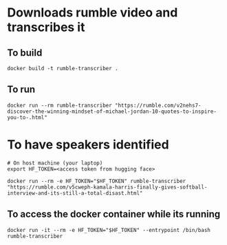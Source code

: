 # Downloads rumble video and transcribes it

## To build

    docker build -t rumble-transcriber .

## To run

    docker run --rm rumble-transcriber "https://rumble.com/v2nehs7-discover-the-winning-mindset-of-michael-jordan-10-quotes-to-inspire-you-to-.html"


# To have speakers identified

    # On host machine (your laptop)
    export HF_TOKEN=<access token from hugging face>

    docker run --rm -e HF_TOKEN="$HF_TOKEN" rumble-transcriber "https://rumble.com/v5cweph-kamala-harris-finally-gives-softball-interview-and-its-still-a-total-disast.html"


## To access the docker container while its running
    docker run -it --rm -e HF_TOKEN="$HF_TOKEN" --entrypoint /bin/bash rumble-transcriber
